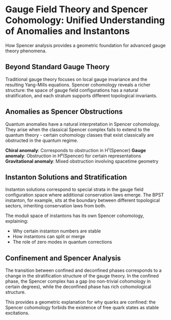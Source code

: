 # Gauge Field Theory and Spencer Cohomology: Unified Understanding of Anomalies and Instantons

How Spencer analysis provides a geometric foundation for advanced gauge theory phenomena.

## Beyond Standard Gauge Theory

Traditional gauge theory focuses on local gauge invariance and the resulting Yang-Mills equations. Spencer cohomology reveals a richer structure: the space of gauge field configurations has a natural stratification, and each stratum supports different topological invariants.

## Anomalies as Spencer Obstructions

Quantum anomalies have a natural interpretation in Spencer cohomology. They arise when the classical Spencer complex fails to extend to the quantum theory - certain cohomology classes that exist classically are obstructed in the quantum regime.

**Chiral anomaly**: Corresponds to obstruction in H¹(Spencer)
**Gauge anomaly**: Obstruction in H⁰(Spencer) for certain representations
**Gravitational anomaly**: Mixed obstruction involving spacetime geometry

## Instanton Solutions and Stratification

Instanton solutions correspond to special strata in the gauge field configuration space where additional conservation laws emerge. The BPST instanton, for example, sits at the boundary between different topological sectors, inheriting conservation laws from both.

The moduli space of instantons has its own Spencer cohomology, explaining:
- Why certain instanton numbers are stable
- How instantons can split or merge
- The role of zero modes in quantum corrections

## Confinement and Spencer Analysis

The transition between confined and deconfined phases corresponds to a change in the stratification structure of the gauge theory. In the confined phase, the Spencer complex has a gap (no non-trivial cohomology in certain degrees), while the deconfined phase has rich cohomological structure.

This provides a geometric explanation for why quarks are confined: the Spencer cohomology forbids the existence of free quark states as stable excitations.
